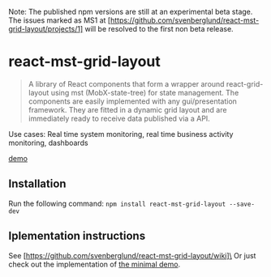 Note: The published npm versions are still at an experimental beta stage.\
The issues marked as MS1 at [https://github.com/svenberglund/react-mst-grid-layout/projects/1] will be resolved to the first non beta release.

# react-mst-grid-layout

> A library of React components that form a wrapper around react-grid-layout using mst (MobX-state-tree) for state management.
> The components are easily implemented with any gui/presentation framework. They are fitted in a dynamic grid layout and are immediately ready to receive data published via a API.  

Use cases: Real time system monitoring, real time business activity monitoring, dashboards

[demo](https://svenberglund.github.io/react-mst-grid-layout/)

## Installation
Run the following command:
`npm install react-mst-grid-layout --save-dev`

## Iplementation instructions
See [https://github.com/svenberglund/react-mst-grid-layout/wiki]\
Or just check out the implementation of [the minimal demo](https://github.com/svenberglund/rmgl-minimal-demo).
